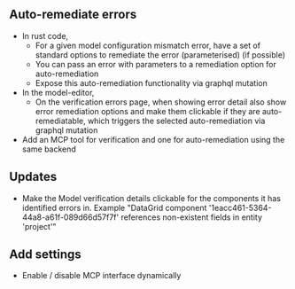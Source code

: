 
## Auto-remediate errors

- In rust code,
  - For a given model configuration mismatch error, have a set of standard options to remediate the error (parameterised) (if possible)
  - You can pass an error with parameters to a remediation option for auto-remediation
  - Expose this auto-remediation functionality via graphql mutation
- In the model-editor,
  - On the verification errors page, when showing error detail also show error remediation options and make them clickable if they are auto-remediatable, which triggers the selected auto-remediation via graphql mutation
- Add an MCP tool for verification and one for auto-remediation using the same backend

## Updates

- Make the Model verification details clickable for the components it has identified errors in. Example "DataGrid component '1eacc461-5364-44a8-a61f-089d66d57f7f' references non-existent fields in entity 'project'"

## Add settings

- Enable / disable MCP interface dynamically

